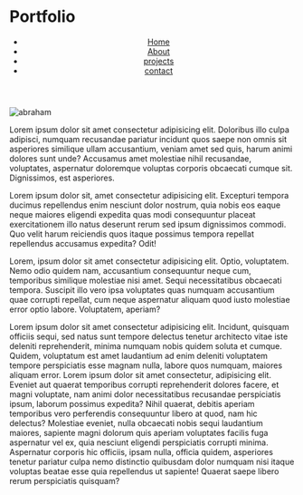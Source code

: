 <!DOCTYPE html>
<html lang="en">
<head>
    <meta charset="UTF-8">
    <meta name="viewport" content="width=device-width, initial-scale=1.0">
    <title>CSS Basics</title>
    <link rel="stylesheet" href="./index.css">
    <link rel="preconnect" href="https://fonts.googleapis.com">
    <link rel="preconnect" href="https://fonts.gstatic.com" crossorigin>
    <link
        href="https://fonts.googleapis.com/css2?family=DM+Sans:opsz,wght@9..40,300&family=Jost:ital,wght@1,300&family=Lato:ital,wght@1,300&family=Nunito:wght@600&display=swap"
        rel="stylesheet">
</head>
<body>
    <h1>Portfolio</h1>
    <header>
      <ul class="menu">
        <li><a href="">Home</a></li>
        <li><a href="">About</a></li>
        <li><a href="">projects</a></li>
        <li><a href="">contact</a></li>
      </ul>
    </header>
    <section id="data">
      <img id="image" src="https://upload.wikimedia.org/wikipedia/commons/thumb/a/ab/Abraham_Lincoln_O-77_matte_collodion_print.jpg/330px-Abraham_Lincoln_O-77_matte_collodion_print.jpg" alt="abraham">
        <div class="firstDiv"><p>Lorem ipsum dolor sit amet consectetur adipisicing elit. Doloribus illo culpa adipisci, numquam recusandae pariatur incidunt quos saepe non omnis sit asperiores similique ullam accusantium, veniam amet sed quis, harum animi dolores sunt unde? Accusamus amet molestiae nihil recusandae, voluptates, aspernatur doloremque voluptas corporis obcaecati cumque sit. Dignissimos, est asperiores.</p></div>
        <div class="seconDiv"><p>Lorem ipsum dolor sit, amet consectetur adipisicing elit. Excepturi tempora ducimus repellendus enim nesciunt dolor nostrum, quia nobis eos eaque neque maiores eligendi expedita quas modi consequuntur placeat exercitationem illo natus deserunt rerum sed ipsum dignissimos commodi. Quo velit harum reiciendis quos itaque possimus tempora repellat repellendus accusamus expedita? Odit!</p></div>
        <article><div>Lorem, ipsum dolor sit amet consectetur adipisicing elit. Optio, voluptatem. Nemo odio quidem nam, accusantium consequuntur neque cum, temporibus similique molestiae nisi amet. Sequi necessitatibus obcaecati tempora. Suscipit illo vero ipsa voluptates quas numquam accusantium quae corrupti repellat, cum neque aspernatur aliquam quod iusto molestiae error optio labore. Voluptatem, aperiam?</div></article>
        <div><p>Lorem ipsum dolor sit amet consectetur adipisicing elit. Incidunt, quisquam officiis sequi, sed natus sunt tempore delectus tenetur architecto vitae iste deleniti reprehenderit, minima numquam nobis quidem soluta et cumque. Quidem, voluptatum est amet laudantium ad enim deleniti voluptatem tempore perspiciatis esse magnam nulla, labore quos numquam, maiores aliquam error.
          Lorem ipsum dolor sit amet consectetur, adipisicing elit. Eveniet aut quaerat temporibus corrupti reprehenderit dolores facere, et magni voluptate, nam animi dolor necessitatibus recusandae perspiciatis ipsum, laborum possimus expedita? Nihil quaerat, debitis aperiam temporibus vero perferendis consequuntur libero at quod, nam hic delectus? Molestiae eveniet, nulla obcaecati nobis sequi laudantium maiores, sapiente magni dolorum quis aperiam voluptates facilis fuga aspernatur vel ex, quia nesciunt eligendi perspiciatis corrupti minima. Aspernatur corporis hic officiis, ipsam nulla, officia quidem, asperiores tenetur pariatur culpa nemo distinctio quibusdam dolor numquam nisi itaque voluptas beatae esse quia repellendus ut sapiente! Quaerat saepe libero rerum perspiciatis quisquam?
        </p></div>
    </section>
    <!-- <div>Lorem ipsum dolor sit amet consectetur adipisicing elit. Praesentium quibusdam, ratione tempora voluptates distinctio quisquam repellat consequuntur animi recusandae soluta veritatis eius nostrum laboriosam amet, non eligendi atque placeat ut cupiditate commodi. Excepturi accusantium unde ullam itaque vel nisi quam molestias dolore error, nihil totam sed. Expedita vero quo ipsa?</div>
    <div>Lorem ipsum dolor sit amet consectetur adipisicing elit. Debitis excepturi repellendus nihil ipsum tempora consequatur quos culpa expedita nemo hic! Consectetur, suscipit cumque! Commodi, omnis magni illum ducimus excepturi nam atque perferendis asperiores veniam? Ducimus dicta quia iusto omnis ex officiis autem unde nemo ut. Exercitationem neque quibusdam ratione itaque?</div> -->
   <div id="container">
    <div class="child"></div>
    <div class="child"></div>
    <div class="child"></div>

   </div>

  </body>
</html>
